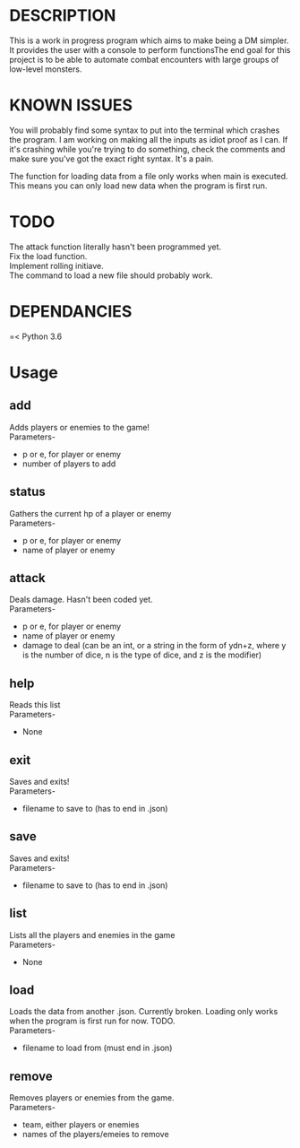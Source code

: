 <h1>DESCRIPTION</h1>
This is a work in progress program which aims to make being a DM simpler. It provides the user with a console to perform functionsThe end goal for this project is to be able to automate combat encounters with large groups of low-level monsters. 
<h1>KNOWN ISSUES</h1>
You will probably find some syntax to put into the terminal which crashes the program. I am working on making all the inputs as idiot proof as I can. If it's crashing while you're trying to do something, check the comments and make sure you've got the exact right syntax. It's a pain.

The function for loading data from a file only works when main is executed. This means you can only load new data when the program is first run.

<h1>TODO</h2>
The attack function literally hasn't been programmed yet.<br>
Fix the load function.<br>
Implement rolling initiave.<br>
The command to load a new file should probably work.

<h1>DEPENDANCIES</h1>
 =< Python 3.6
<h1>Usage</h1>
<h2>add</h2>

Adds players or enemies to the game!<br>   Parameters-<br>    
* p or e, for player or enemy<br>   
* number of players to add<br>
<h2>status</h2>

Gathers the current hp of a player or enemy<br>     Parameters-<br>  
* p or e, for player or enemy<br>    
* name of player or enemy

<h2>attack</h2>

Deals damage. Hasn't been coded yet.<br>    Parameters-<br>    
* p or e, for player or enemy<br>   
* name of player or enemy<br>    
* damage to deal (can be an int, or a string in the form of ydn+z, where y is the number of dice, n is the type of dice, and z is the modifier)

<h2>help</h2>

Reads this list<br>    Parameters-<br>    
* None

<h2>exit</h2>

Saves and exits!<br>  Parameters-<br>    
* filename to save to (has to end in .json)

<h2>save</h2>

Saves and exits!<br>  Parameters-<br>    
* filename to save to (has to end in .json)

<h2>list</h2>

Lists all the players and enemies in the game<br>    Parameters-<br>
* None

<h2>load</h2>

Loads the data from another .json. Currently broken. Loading only works when the program is first run for now. TODO.<br>    Parameters-<br>    
* filename to load from (must end in .json)
<h2>remove</h2>

Removes players or enemies from the game.<br>Parameters-<br>     
* team, either players or enemies<br>
* names of the players/emeies to remove